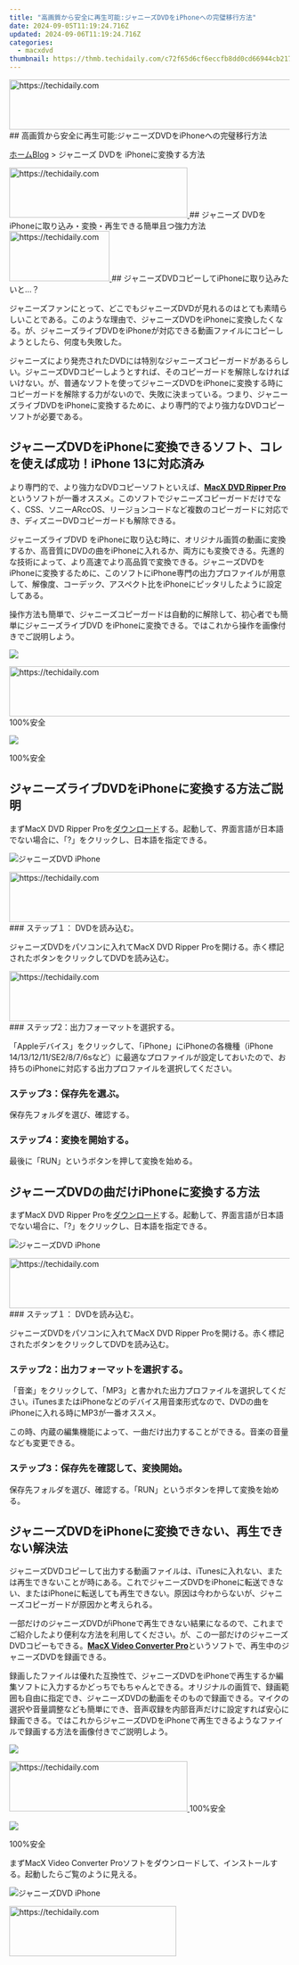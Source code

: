 ```yaml
---
title: "高画質から安全に再生可能:ジャニーズDVDをiPhoneへの完璧移行方法"
date: 2024-09-05T11:19:24.716Z
updated: 2024-09-06T11:19:24.716Z
categories:
  - macxdvd
thumbnail: https://thmb.techidaily.com/c72f65d6cf6eccfb8dd0cd66944cb2172744b7375f3b2c967f4222ce690bc4fc.jpg
---
```


<!-- affiliate ads begin -->
<a href="https://aligracehair.sjv.io/c/5597632/2115937/19272" target="_top" id="2115937">
  <img src="//a.impactradius-go.com/display-ad/19272-2115937" border="0" alt="https://techidaily.com" width="728" height="90"/>
</a>
<img height="0" width="0" src="https://aligracehair.sjv.io/i/5597632/2115937/19272" style="position:absolute;visibility:hidden;" border="0" />
<!-- affiliate ads end -->
## 高画質から安全に再生可能:ジャニーズDVDをiPhoneへの完璧移行方法

[ホーム](https://tools.techidaily.com/macxdvd/products/)[Blog](https://tools.techidaily.com/macxdvd/products/) \> ジャニーズ DVDを iPhoneに変換する方法

<!-- affiliate ads begin -->
<a href="https://wigfever.sjv.io/c/5597632/2014857/22899" target="_top" id="2014857">
  <img src="//a.impactradius-go.com/display-ad/22899-2014857" border="0" alt="https://techidaily.com" width="320" height="90"/>
</a>
<img height="0" width="0" src="https://wigfever.sjv.io/i/5597632/2014857/22899" style="position:absolute;visibility:hidden;" border="0" />
<!-- affiliate ads end -->
## ジャニーズ DVDを iPhoneに取り込み・変換・再生できる簡単且つ強力方法

<!-- affiliate ads begin -->
<a href="https://aligracehair.sjv.io/c/5597632/2115943/19272" target="_top" id="2115943">
  <img src="//a.impactradius-go.com/display-ad/19272-2115943" border="0" alt="https://techidaily.com" width="180" height="90"/>
</a>
<img height="0" width="0" src="https://aligracehair.sjv.io/i/5597632/2115943/19272" style="position:absolute;visibility:hidden;" border="0" />
<!-- affiliate ads end -->
## ジャニーズDVDコピーしてiPhoneに取り込みたいと…？

ジャニーズファンにとって、どこでもジャニーズDVDが見れるのはとても素晴らしいことである。このような理由で、ジャニーズDVDをiPhoneに変換したくなる。が、ジャニーズライブDVDをiPhoneが対応できる動画ファイルにコピーしようとしたら、何度も失敗した。

ジャニーズにより発売されたDVDには特別なジャニーズコピーガードがあるらしい。ジャニーズDVDコピーしようとすれば、そのコピーガードを解除しなければいけない。が、普通なソフトを使ってジャニーズDVDをiPhoneに変換する時にコピーガードを解除する力がないので、失敗に決まっている。つまり、ジャニーズライブDVDをiPhoneに変換するために、より専門的でより強力なDVDコピーソフトが必要である。



## ジャニーズDVDをiPhoneに変換できるソフト、コレを使えば成功！iPhone 13に対応済み

より専門的で、より強力なDVDコピーソフトといえば、[**MacX DVD Ripper Pro**](https://tools.techidaily.com/macxdvd/products/)というソフトが一番オススメ。このソフトでジャニーズコピーガードだけでなく、CSS、ソニーARccOS、リージョンコードなど複数のコピーガードに対応でき、ディズニーDVDコピーガードも解除できる。

ジャニーズライブDVD をiPhoneに取り込む時に、オリジナル画質の動画に変換するか、高音質にDVDの曲をiPhoneに入れるか、両方にも変換できる。先進的な技術によって、より高速でより高品質で変換できる。ジャニーズDVDをiPhoneに変換するために、このソフトにiPhone専門の出力プロファイルが用意して、解像度、コーデック、アスペクト比をiPhoneにピッタリしたように設定してある。

操作方法も簡単で、ジャニーズコピーガードは自動的に解除して、初心者でも簡単にジャニーズライブDVD をiPhoneに変換できる。ではこれから操作を画像付きでご説明しよう。

[![](https://www.macxdvd.com/blog/new-fourteen/nfree-down-mac.png)](https://tools.techidaily.com/macxdvd/products/) 

<!-- affiliate ads begin -->
<a href="https://aidotcom.pxf.io/c/5597632/2134503/19576" target="_top" id="2134503">
  <img src="//a.impactradius-go.com/display-ad/19576-2134503" border="0" alt="https://techidaily.com" width="728" height="90"/>
</a>
<img height="0" width="0" src="https://aidotcom.pxf.io/i/5597632/2134503/19576" style="position:absolute;visibility:hidden;" border="0" />
<!-- affiliate ads end -->
100%安全

[![](https://www.macxdvd.com/blog/new-fourteen/nfree-down-win.png)](https://tools.techidaily.com/macxdvd/products/) 

100%安全



## ジャニーズライブDVDをiPhoneに変換する方法ご説明

まずMacX DVD Ripper Proを[ダウンロード](https://tools.techidaily.com/macxdvd/products/)する。起動して、界面言語が日本語でない場合に、「?」をクリックし、日本語を指定できる。

![ジャニーズDVD iPhone](https://www.macxdvd.com/blog/img/drp-zld-180212-01.jpg) 

<!-- affiliate ads begin -->
<a href="https://unicoeye.pxf.io/c/5597632/2134218/18498" target="_top" id="2134218">
  <img src="//a.impactradius-go.com/display-ad/18498-2134218" border="0" alt="https://techidaily.com" width="728" height="90"/>
</a>
<img height="0" width="0" src="https://unicoeye.pxf.io/i/5597632/2134218/18498" style="position:absolute;visibility:hidden;" border="0" />
<!-- affiliate ads end -->
### ステップ１： DVDを読み込む。

ジャニーズDVDをパソコンに入れてMacX DVD Ripper Proを開ける。赤く標記されたボタンをクリックしてDVDを読み込む。

<!-- affiliate ads begin -->
<a href="https://aidotcom.pxf.io/c/5597632/2134499/19576" target="_top" id="2134499">
  <img src="//a.impactradius-go.com/display-ad/19576-2134499" border="0" alt="https://techidaily.com" width="600" height="90"/>
</a>
<img height="0" width="0" src="https://aidotcom.pxf.io/i/5597632/2134499/19576" style="position:absolute;visibility:hidden;" border="0" />
<!-- affiliate ads end -->
### ステップ2：出力フォーマットを選択する。

「Appleデバイス」をクリックして、「iPhone」にiPhoneの各機種（iPhone 14/13/12/11/SE2/8/7/6sなど）に最適なプロファイルが設定しておいたので、お持ちのiPhoneに対応する出力プロファイルを選択してください。

### ステップ3：保存先を選ぶ。

保存先フォルダを選び、確認する。

### ステップ4：変換を開始する。

最後に「RUN」というボタンを押して変換を始める。



## ジャニーズDVDの曲だけiPhoneに変換する方法

まずMacX DVD Ripper Proを[ダウンロード](https://tools.techidaily.com/macxdvd/products/)する。起動して、界面言語が日本語でない場合に、「?」をクリックし、日本語を指定できる。

![ジャニーズDVD iPhone](https://www.macxdvd.com/blog/img/drp-zld-181212-01.jpg) 

<!-- affiliate ads begin -->
<a href="https://ephamedtechinc.pxf.io/c/5597632/2137212/26400" target="_top" id="2137212">
  <img src="//a.impactradius-go.com/display-ad/26400-2137212" border="0" alt="https://techidaily.com" width="728" height="90"/>
</a>
<img height="0" width="0" src="https://ephamedtechinc.pxf.io/i/5597632/2137212/26400" style="position:absolute;visibility:hidden;" border="0" />
<!-- affiliate ads end -->
### ステップ１： DVDを読み込む。

ジャニーズDVDをパソコンに入れてMacX DVD Ripper Proを開ける。赤く標記されたボタンをクリックしてDVDを読み込む。

### ステップ2：出力フォーマットを選択する。

「音楽」をクリックして、「MP3」と書かれた出力プロファイルを選択してください。iTunesまたはiPhoneなどのデバイス用音楽形式なので、DVDの曲をiPhoneに入れる時にMP3が一番オススメ。

この時、内蔵の編集機能によって、一曲だけ出力することができる。音楽の音量なども変更できる。

### ステップ3：保存先を確認して、変換開始。

保存先フォルダを選び、確認する。「RUN」というボタンを押して変換を始める。



## ジャニーズDVDをiPhoneに変換できない、再生できない解決法

ジャニーズDVDコピーして出力する動画ファイルは、iTunesに入れない、または再生できないことが時にある。これでジャニーズDVDをiPhoneに転送できない、またはiPhoneに転送しても再生できない。原因は今わからないが、ジャニーズコピーガードが原因かと考えられる。

一部だけのジャニーズDVDがiPhoneで再生できない結果になるので、これまでご紹介したより便利な方法を利用してください。が、この一部だけのジャニーズDVDコピーもできる。[**MacX Video Converter Pro**](https://tools.techidaily.com/macxdvd/products/)というソフトで、再生中のジャニーズDVDを録画できる。

録画したファイルは優れた互換性で、ジャニーズDVDをiPhoneで再生するか編集ソフトに入力するかどっちでもちゃんとできる。オリジナルの画質で、録画範囲も自由に指定でき、ジャニーズDVDの動画をそのもので録画できる。マイクの選択や音量調整なども簡単にでき、音声収録を内部音声だけに設定すれば安心に録画できる。ではこれからジャニーズDVDをiPhoneで再生できるようなファイルで録画する方法を画像付きでご説明しよう。

[![](https://www.macxdvd.com/blog/new-fourteen/nfree-down-mac.png)](https://tools.techidaily.com/macxdvd/products/) 

<!-- affiliate ads begin -->
<a href="https://bluettius.sjv.io/c/5597632/2139117/17108" target="_top" id="2139117">
  <img src="//a.impactradius-go.com/display-ad/17108-2139117" border="0" alt="https://techidaily.com" width="320" height="90"/>
</a>
<img height="0" width="0" src="https://bluettius.sjv.io/i/5597632/2139117/17108" style="position:absolute;visibility:hidden;" border="0" />
<!-- affiliate ads end -->
100%安全

[![](https://www.macxdvd.com/blog/new-fourteen/nfree-down-win.png)](https://tools.techidaily.com/macxdvd/products/) 

100%安全



まずMacX Video Converter Proソフトをダウンロードして、インストールする。起動したらご覧のように見える。

![ジャニーズDVD iPhone](https://www.macxdvd.com/blog/img/vcp-zld-0906-07.jpg) 

<!-- affiliate ads begin -->
<a href="https://wigfever.sjv.io/c/5597632/2005183/22899" target="_top" id="2005183">
  <img src="//a.impactradius-go.com/display-ad/22899-2005183" border="0" alt="https://techidaily.com" width="300" height="90"/>
</a>
<img height="0" width="0" src="https://wigfever.sjv.io/i/5597632/2005183/22899" style="position:absolute;visibility:hidden;" border="0" />
<!-- affiliate ads end -->
  
<!-- affiliate ads begin -->
<span id="1516072">
					<video width="864" height="1536" style="cursor:pointer"
           poster="//a.impactradius-go.com/display-clicktoplayimage/1516072.png"
           onclick="if(!this.playClicked){this.play();this.setAttribute('controls',true);this.playClicked=true;}">
	   <source src="//a.impactradius-go.com/display-ad/16446-1516072">
	   <img src="//a.impactradius-go.com/display-clicktoplayimage/1516072.png" style="border: none; height: 100%; width: 100%; object-fit: contain">
	</video>
	<div style="width:540px;text-align:center"><a href="javascript:window.open(decodeURIComponent('https%3A%2F%2Flaganoo.pxf.io%2Fc%2F5597632%2F1516072%2F16446'), '_blank');void(0);">Click here</a></div>
</span>
<img height="0" width="0" src="https://imp.pxf.io/i/5597632/1516072/16446" style="position:absolute;visibility:hidden;" border="0" />
<!-- affiliate ads end -->
### ステップ1：録画機能を起動する

メイン画面の「レコーダー」と書かれたボタンをクリックして、録画機能を起動する。

  
<!-- affiliate ads begin -->
<a href="https://aligracehair.sjv.io/c/5597632/2135357/19272" target="_top" id="2135357">
  <img src="//a.impactradius-go.com/display-ad/19272-2135357" border="0" alt="https://techidaily.com" width="320" height="90"/>
</a>
<img height="0" width="0" src="https://aligracehair.sjv.io/i/5597632/2135357/19272" style="position:absolute;visibility:hidden;" border="0" />
<!-- affiliate ads end -->
### ステップ2：録画範囲を選択する

録画範囲が指定できる。録画範囲を録画したいエリアだけに指定するために、「クロップ」アイコンのボタンをクリックして、ドラッグ&ドロップで録画範囲をジャニーズDVD再生プレイヤーに指定する。録画範囲を指定した後に変更と調整ができる。

  
<!-- affiliate ads begin -->
<a href="https://appsumo.8odi.net/c/5597632/2118318/7443" target="_top" id="2118318">
  <img src="//a.impactradius-go.com/display-ad/7443-2118318" border="0" alt="https://techidaily.com" width="600" height="90"/>
</a>
<img height="0" width="0" src="https://appsumo.8odi.net/i/5597632/2118318/7443" style="position:absolute;visibility:hidden;" border="0" />
<!-- affiliate ads end -->
### ステップ3：録画開始

標記された丸いボタンをクリックして、録画を始める。



## ジャニーズDVDをiPhoneに変換する時にiTunes入れない解決法

ジャニーズDVDコピーして出力する動画ファイルは、iTunesに入れないことがある。変換してきた音楽ファイルもiTunesに入れない。これでDVDの曲をiPhoneに入れることはiTunes経由で無理のようである。ならば[**MacX MediaTrans**](https://tools.techidaily.com/macxdvd/products/)を使ってみよう。

このソフトは専門的なiPhoneデータ転送・管理ソフトで、音楽も動画もiPhoneに簡単に転送できる。再生できない動画ファイルを検出したら、再生できるように変換する機能も提供する。ジャニーズライブDVDがiPhoneに転送しても再生できない問題をワンキーで解決できる。

ジャニーズDVDをiPhoneに転送でき、変換でき、再生でき、より安心でより便利に行える。しかも転送が高速で、ほかより何倍の速度で転送でき、例え高画質で長いジャニーズ動画でも何分間だけで転送できる。ではこれからこのiPhoneデータ管理ソフトを利用してジャニーズDVDの曲をiPhoneに入れる方法を画像付きでご説明しよう。

[![](https://www.macxdvd.com/blog/new-fourteen/nfree-down-mac.png)](https://tools.techidaily.com/macxdvd/products/) 

<!-- affiliate ads begin -->
<a href="https://bluettius.sjv.io/c/5597632/2139108/17108" target="_top" id="2139108">
  <img src="//a.impactradius-go.com/display-ad/17108-2139108" border="0" alt="https://techidaily.com" width="250" height="90"/>
</a>
<img height="0" width="0" src="https://bluettius.sjv.io/i/5597632/2139108/17108" style="position:absolute;visibility:hidden;" border="0" />
<!-- affiliate ads end -->
100%安全

[![](https://www.macxdvd.com/blog/new-fourteen/nfree-down-win.png)](https://tools.techidaily.com/macxdvd/products/) 

100%安全



## ジャニーズライブDVDをiPhoneに転送する方法ご説明

まずはMacX MediaTransを[ダウンロード](https://tools.techidaily.com/macxdvd/products/)してインストールする。起動して、次のように見える。

![ジャニーズDVD iPhone](https://www.macxdvd.com/blog/img/mmt-zld-181214-01.jpg) 

  
<!-- affiliate ads begin -->
<a href="https://aligracehair.sjv.io/c/5597632/2135394/19272" target="_top" id="2135394">
  <img src="//a.impactradius-go.com/display-ad/19272-2135394" border="0" alt="https://techidaily.com" width="120" height="90"/>
</a>
<img height="0" width="0" src="https://aligracehair.sjv.io/i/5597632/2135394/19272" style="position:absolute;visibility:hidden;" border="0" />
<!-- affiliate ads end -->
### ステップ1：動画転送機能を選択する。

  
Mac PCとiPhone と連携してください。

標記される「**ビデオ**」を書かれたボタンをクリックして、動画転送界面に進む。

  
ジャニーズDVDコピーして出力した音楽ファイルも転送できる。音楽ファイルを転送したい時に「音楽管理」と書かれたボタンをクリックしてください。

ここでジャニーズDVDをiPhoneに転送する方法をご紹介して、ジャニーズDVDの曲をiPhoneに入れる方法はこれからのリンクでご紹介する。

[【iTunes iPhone認識しない】その原因と対処法をまとめ！MacとWindows環境で！](https://tools.techidaily.com/macxdvd/products/)



![ジャニーズDVD iPhone](https://www.macxdvd.com/blog/img/mmt-zld-181214-02.jpg) 

  
<!-- affiliate ads begin -->
<span id="1983446">
					<video width="576" height="240" style="cursor:pointer"
           poster="//a.impactradius-go.com/display-clicktoplayimage/1983446.png"
           onclick="if(!this.playClicked){this.play();this.setAttribute('controls',true);this.playClicked=true;}">
	   <source src="//a.impactradius-go.com/display-ad/22993-1983446">
	   <img src="//a.impactradius-go.com/display-clicktoplayimage/1983446.png" style="border: none; height: 100%; width: 100%; object-fit: contain">
	</video>
	<div style="width:360px;text-align:center"><a href="javascript:window.open(decodeURIComponent('https%3A%2F%2Fhomestyler.sjv.io%2Fc%2F5597632%2F1983446%2F22993'), '_blank');void(0);">Click here</a></div>
</span>
<img height="0" width="0" src="https://imp.pxf.io/i/5597632/1983446/22993" style="position:absolute;visibility:hidden;" border="0" />
<!-- affiliate ads end -->
### ステップ2：転送したい動画を追加する。

  
標記された「**ビデオ追加**」と書かれたボタンをクリックして、ジャニーズDVDコピーした動画ファイルを追加する。

動画を追加したら、iPhoneで再生できない動画は「対応できません」と書かれて、「変換」ボタンが現れる。iPhoneで再生しようとしたら変換ボタンをクリックして、そのままで転送したい時にクリックしないでください。

  
<!-- affiliate ads begin -->
<a href="https://ephamedtechinc.pxf.io/c/5597632/2136621/26400" target="_top" id="2136621">
  <img src="//a.impactradius-go.com/display-ad/26400-2136621" border="0" alt="https://techidaily.com" width="728" height="90"/>
</a>
<img height="0" width="0" src="https://ephamedtechinc.pxf.io/i/5597632/2136621/26400" style="position:absolute;visibility:hidden;" border="0" />
<!-- affiliate ads end -->
### ステップ3：ジャニーズDVDをiPhoneに同期する

  
標記された「同期」と書かれたボタンをクリックしたら転送作業が始める。しばらく待ったら完成でき、ジャニーズDVDがiPhoneで再生できる。



![](https://www.macxdvd.com/blog/../seoimage/dvd-ripperu.png) 

<!-- affiliate ads begin -->
<a href="https://unicoeye.pxf.io/c/5597632/2134229/18498" target="_top" id="2134229">
  <img src="//a.impactradius-go.com/display-ad/18498-2134229" border="0" alt="https://techidaily.com" width="728" height="90"/>
</a>
<img height="0" width="0" src="https://unicoeye.pxf.io/i/5597632/2134229/18498" style="position:absolute;visibility:hidden;" border="0" />
<!-- affiliate ads end -->
<!-- affiliate ads begin -->
<a href="https://aligracehair.sjv.io/c/5597632/2135401/19272" target="_top" id="2135401">
  <img src="//a.impactradius-go.com/display-ad/19272-2135401" border="0" alt="https://techidaily.com" width="320" height="90"/>
</a>
<img height="0" width="0" src="https://aligracehair.sjv.io/i/5597632/2135401/19272" style="position:absolute;visibility:hidden;" border="0" />
<!-- affiliate ads end -->
### ジャニーズDVDをiPhoneに変換する必要なソフト-MacX DVD Ripper Pro

プロなDVDコピーソフトだけど、使い方が超簡単！初心者もすぐ上手にDVDを変換できる！ISOイメージ、MP4、MOVなど何百種類の出力形式を用意している。そして、ジャニーズコピーガード解除機能も搭載している。ジャニーズDVDコピーしたい人とDVDコピーしたい人にとっては、とても役に立つツール！

[![](https://www.macxdvd.com/blog/new-fourteen/mac.png)](https://tools.techidaily.com/macxdvd/products/)[![](https://www.macxdvd.com/blog/new-fourteen/winx.png)](https://tools.techidaily.com/macxdvd/products/)



## あなたへのおすすめ

![](https://www.macxdvd.com/blog/img/drp-mj-20170508-01.jpg) 

<!-- affiliate ads begin -->
<a href="https://aligracehair.sjv.io/c/5597632/2115927/19272" target="_top" id="2115927">
  <img src="//a.impactradius-go.com/display-ad/19272-2115927" border="0" alt="https://techidaily.com" width="125" height="90"/>
</a>
<img height="0" width="0" src="https://aligracehair.sjv.io/i/5597632/2115927/19272" style="position:absolute;visibility:hidden;" border="0" />
<!-- affiliate ads end -->
[超簡単TSUTAYAやゲオなどのレンタルDVDをダビング方法！](https://tools.techidaily.com/macxdvd/products/)

![](https://www.macxdvd.com/blog/img/drp-mj-20170428-05.jpg) 

[最新Mac用DVDコピーフリーソフト特集！人気ものから選ぶ！](https://tools.techidaily.com/macxdvd/products/)

![](https://www.macxdvd.com/blog/img/imovie-video-to-dvd-0327.jpg) 

[iMovie DVD焼き方｜iMovieで編集した動画をDVDに焼く](https://tools.techidaily.com/macxdvd/products/)

![](https://www.macxdvd.com/blog/img/drp-mj-20170428-03.jpg) 

[iPhoneにDVDを取り込みたいユーザー向け方法を紹介](https://tools.techidaily.com/macxdvd/products/) 



[ホーム](https://tools.techidaily.com/macxdvd/products/)[Blog](https://tools.techidaily.com/macxdvd/products/) \> ジャニーズ DVDを iPhoneに変換する方法

<ins class="adsbygoogle"
     style="display:block"
     data-ad-format="autorelaxed"
     data-ad-client="ca-pub-7571918770474297"
     data-ad-slot="1223367746"></ins>



<ins class="adsbygoogle"
     style="display:block"
     data-ad-client="ca-pub-7571918770474297"
     data-ad-slot="8358498916"
     data-ad-format="auto"
     data-full-width-responsive="true"></ins>

<span class="atpl-alsoreadstyle">Also read:</span>
<div><ul>
<li><a href="https://screen-mirroring-recording.techidaily.com/new-2024-approved-finest-racing-games-roundup-top-5/"><u>[New] 2024 Approved  Finest Racing Games Roundup (Top 5)</u></a></li>
<li><a href="https://fox-boxes.techidaily.com/new-in-2024-exploring-androids-lightroom-app-an-in-depth-analysis/"><u>[New] In 2024, Exploring Android's Lightroom App  An In-Depth Analysis</u></a></li>
<li><a href="https://screen-video-capture.techidaily.com/new-pursuitofhigherqualitycams/"><u>[New] PursuitOfHigherQualityCams</u></a></li>
<li><a href="https://twitter-videos.techidaily.com/updated-2024-approved-twitter-chatter-on-the-hottest-tiktoks/"><u>[Updated] 2024 Approved  Twitter Chatter on the Hottest TikToks</u></a></li>
<li><a href="https://article-tips.techidaily.com/updated-guiding-audio-dimming-in-fl-studio-for-2024/"><u>[Updated] Guiding Audio Dimming in FL Studio for 2024</u></a></li>
<li><a href="https://extra-skills.techidaily.com/updated-pixelated-persistence-selecting-the-ultimate-cam-for-extended-shots/"><u>[Updated] Pixelated Persistence  Selecting the Ultimate Cam for Extended Shots</u></a></li>
<li><a href="https://article-knowledge.techidaily.com/2024-approved-secrets-of-success-in-capturing-breathtaking-gopro-time-lapse/"><u>2024 Approved  Secrets of Success in Capturing Breathtaking GoPro Time-Lapse</u></a></li>
<li><a href="https://solve-latest.techidaily.com/abbyy-finereader-15-update-ameliorer-et-accelerer-votre-transition-numerique-avec-les-nouvelles-fonctionnalites/"><u>ABBYY FineReader 15 Update : Améliorer Et Accélérer Votre Transition Numérique Avec Les Nouvelles Fonctionnalités</u></a></li>
<li><a href="https://techidaily.com/best-fixes-for-oneplus-12-hard-reset-drfone-by-drfone-reset-android-reset-android/"><u>Best Fixes For OnePlus 12 Hard Reset | Dr.fone</u></a></li>
<li><a href="https://youtube-video-recordings.techidaily.com/best-online-stock-market-channels-reviewed-for-2024/"><u>Best Online Stock Market Channels Reviewed for 2024</u></a></li>
<li><a href="https://solve-latest.techidaily.com/boost-site-engagement-with-our-cookiebot-technology-powered-strategies/"><u>Boost Site Engagement with Our Cookiebot Technology Powered Strategies</u></a></li>
<li><a href="https://solve-latest.techidaily.com/boost-your-online-presence-using-advanced-cookiebot-features/"><u>Boost Your Online Presence Using Advanced Cookiebot Features</u></a></li>
<li><a href="https://solve-latest.techidaily.com/cattolica-assicurazioni-adotta-lelaborazione-d-documenti-intelligenti-per-ottimizzare-i-processi-aziendali/"><u>Cattolica Assicurazioni Adotta L'Elaborazione D Documenti Intelligenti per Ottimizzare I Processi Aziendali</u></a></li>
<li><a href="https://solve-latest.techidaily.com/cookiebot-driven-analytics-elevate-your-digital-strategy/"><u>Cookiebot-Driven Analytics: Elevate Your Digital Strategy</u></a></li>
<li><a href="https://solve-latest.techidaily.com/cookiebot-driven-solutions-boost-your-sites-performance/"><u>Cookiebot-Driven Solutions: Boost Your Site's Performance</u></a></li>
<li><a href="https://solve-latest.techidaily.com/cookiebot-enhanced-personalization-tailor-your-user-experience/"><u>Cookiebot-Enhanced Personalization: Tailor Your User Experience</u></a></li>
<li><a href="https://solve-latest.techidaily.com/cookiebot-enhancing-conversion-rates-through-smart-cookies-solutions/"><u>Cookiebot: Enhancing Conversion Rates Through Smart Cookies Solutions</u></a></li>
<li><a href="https://solve-latest.techidaily.com/cookiebot-streamlining-data-compliance-and-personalization-across-the-web/"><u>Cookiebot: Streamlining Data Compliance & Personalization Across the Web</u></a></li>
<li><a href="https://solve-latest.techidaily.com/cookiebot-the-key-ingredient-for-superior-web-traffic-insights-and-seo-success/"><u>Cookiebot: The Key Ingredient for Superior Web Traffic Insights and SEO Success</u></a></li>
<li><a href="https://solve-latest.techidaily.com/digital-transformation-in-government-embracing-identity-proofing/"><u>Digital Transformation in Government: Embracing Identity Proofing</u></a></li>
<li><a href="https://solve-latest.techidaily.com/enhanced-conversion-rates-with-advanced-cookiebot-technology/"><u>Enhanced Conversion Rates with Advanced Cookiebot Technology</u></a></li>
<li><a href="https://solve-latest.techidaily.com/enhanced-conversion-rates-with-our-customized-cookiebot-technology/"><u>Enhanced Conversion Rates with Our Customized Cookiebot Technology</u></a></li>
<li><a href="https://solve-latest.techidaily.com/enhanced-conversion-tracking-with-our-cutting-edge-cookiebot-technology/"><u>Enhanced Conversion Tracking with Our Cutting-Edge Cookiebot Technology</u></a></li>
<li><a href="https://solve-latest.techidaily.com/enhanced-performance-using-advanced-cookie-technology/"><u>Enhanced Performance Using Advanced Cookie Technology</u></a></li>
<li><a href="https://solve-latest.techidaily.com/enhancing-deloittes-ediscovery-toolkit-abbyy-contribution-successfully-detailed-in-client-testimonial/"><u>Enhancing Deloitte's eDiscovery Toolkit: ABBYY Contribution Successfully Detailed in Client Testimonial</u></a></li>
<li><a href="https://solve-latest.techidaily.com/enhancing-efficiency-with-intelligent-process-analysis-case-study-insights/"><u>Enhancing Efficiency with Intelligent Process Analysis: Case Study Insights</u></a></li>
<li><a href="https://solve-latest.techidaily.com/experience-tailored-browsing-sessions-through-cookiebot-integration/"><u>Experience Tailored Browsing Sessions Through Cookiebot Integration</u></a></li>
<li><a href="https://solve-latest.techidaily.com/harnessing-data-with-cookiebot-optimize-user-experience-and-drive-engagement/"><u>Harnessing Data with Cookiebot: Optimize User Experience & Drive Engagement</u></a></li>
<li><a href="https://solve-latest.techidaily.com/how-abbyy-achieved-exclusive-selection-for-everest-groups-idp-utilizing-peak-matrix-technology/"><u>How ABBYY Achieved Exclusive Selection for Everest Group's IDP Utilizing Peak Matrix Technology</u></a></li>
<li><a href="https://fox-http.techidaily.com/in-2024-first-moments-that-foster-interest-in-audios/"><u>In 2024, First Moments that Foster Interest in Audios</u></a></li>
<li><a href="https://android-pokemon-go.techidaily.com/in-2024-pokemon-go-error-12-failed-to-detect-location-on-motorola-defy-2-drfone-by-drfone-virtual-android/"><u>In 2024, Pokemon Go Error 12 Failed to Detect Location On Motorola Defy 2? | Dr.fone</u></a></li>
<li><a href="https://solve-latest.techidaily.com/iphone-scanner-app-featuring-optical-character-recognition-ocr-for-pdfjpg-files/"><u>IPhone Scanner App Featuring Optical Character Recognition (OCR) for Pdf/Jpg Files</u></a></li>
<li><a href="https://solve-latest.techidaily.com/limpact-de-la-technologie-docr-abbyy-sur-lexpansion-rapide-de-nickel-en-france/"><u>L'Impact De La Technologie D'OCR ABBYY Sur L'Expansion Rapide De Nickel en France</u></a></li>
<li><a href="https://solve-latest.techidaily.com/marketing-leadership-update-gabriard-lukianchuk-joins-abbyy-c-suite-as-head-of-marketing/"><u>Marketing Leadership Update: Gabriard Lukianchuk Joins ABBYY C-Suite as Head of Marketing</u></a></li>
<li><a href="https://screen-recording.techidaily.com/mastering-stardew-on-ginger-islet-for-2024/"><u>Mastering Stardew on Ginger Islet for 2024</u></a></li>
<li><a href="https://android-unlock.techidaily.com/remove-the-lock-screen-fingerprint-of-your-vivo-y78t-by-drfone-android/"><u>Remove the Lock Screen Fingerprint Of Your Vivo Y78t</u></a></li>
<li><a href="https://extra-tips.techidaily.com/the-essence-of-luts-mastering-photo-color-dynamics/"><u>The Essence of LUTs  Mastering Photo Color Dynamics</u></a></li>
</ul></div>
